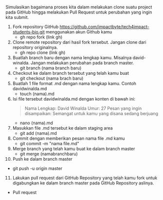 Simulasikan bagaimana proses kita dalam melakukan clone suatu project pada GitHub hingga melakukan Pull Request untuk perubahan yang ingin kita submit.

1. Fork repository GitHub https://github.com/impactbyte/tech4impact-students-bio.git menggunakan akun Github kamu
   - gh repo fork (link gh)
2. Clone remote repository dari hasil fork tersebut. Jangan clone dari repository originalnya.
   - gh repo clone (link gh)
3. Buatlah branch baru dengan nama lengkap kamu. Misalnya david-winalda. Jangan melakukan perubahan pada branch master.
   - git branch (nama branch baru)
4. Checkout ke dalam branch tersebut yang telah kamu buat
   - git checkout (nama brach baru)
5. Buatlah 1 file format .md dengan nama lengkap kamu. Contoh davidwinalda.md
   - touch (nama).md
6. Isi file tersebut davidwinalda.md dengan konten di bawah ini:
   > Nama Lengkap: David Winalda
   > Umur: 27
   > Pesan yang ingin disampaikan: Semangat untuk kamu yang disana sedang berjuang
   - nano (nama).md
7. Masukkan file .md tersebut ke dalam staging area
   - git add (nama).md
8. Commit dengan memberikan pesan nama file .md kamu
   - git commit -m "nama file.md"
9. Merge branch yang telah kamu buat ke dalam branch master
   - git merge (namabranchbaru)
10. Push ke dalam branch master
   - git push -u origin master
11. Lakukan pull request dari GitHub Repository yang telah kamu fork untuk digabungkan ke dalam branch master pada GitHub Repository aslinya.
   - Pull request
